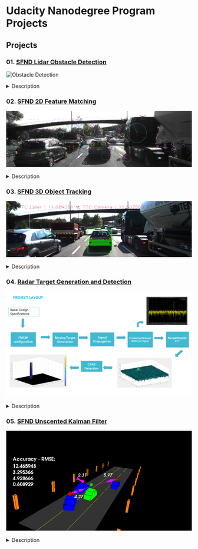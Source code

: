 # Udacity Nanodegree Program Projects

## Projects

### 01. [SFND Lidar Obstacle Detection](01_SFND_Lidar_Obstacle_Detection)
![Obstacle Detection](https://video.udacity-data.com/topher/2019/March/5c8599e3_obstacledetectionfps/obstacledetectionfps.gif)
<details>
  <summary>Description</summary>
    Implementation of custom RANSAC, KD-Tree, and Euclidean clustering algorithms as part of the processing pipeline for Lidar obstacle detection.
</details>

### 02. [SFND 2D Feature Matching](02_SFND_2D_Feature_Matching)
![Keypoints](02_SFND_2D_Feature_Matching/images/keypoints.png)
<details>
  <summary>Description</summary>
    Implementation of various detectors, descriptors, and matching algorithms. It consists of four parts: data buffer, keypoint detection, descriptor extraction and matching, and performance evaluation.
</details>

### 03. [SFND 3D Object Tracking](03_SFND_3D_Object_Tracking)
![3D Object Tracking](03_SFND_3D_Object_Tracking/assets/Fast-orb-perfect.png)
<details>
  <summary>Description</summary>
    Implementation of the following components:
    - Matching 3D objects
    - Computing Lidar-based TTC
    - Associating keypoint correspondences with bounding boxes
    - Computing Camera-based TTC
    - Performance evaluation
</details>

### 04. [Radar Target Generation and Detection](04_Radar_target_generation_and_detection)
![Radar Target Generation and Detection](04_Radar_target_generation_and_detection/assets/01_project_layout.png)
<details>
  <summary>Description</summary>
    Implementation of radar target generation and detection:
    - FMCW waveform design
    - Simulation loop
    - Range FFT (1st FFT)
    - 2D CFAR
</details>

### 05. [SFND Unscented Kalman Filter](05_SFND_Unscented_Kalman_Filter)
![Unscented Kalman Filter](05_SFND_Unscented_Kalman_Filter/media/ukf_highway.png)
<details>
  <summary>Description</summary>
  The simulation collects the position and velocity values output by the algorithm and compares them to the ground truth data. The px, py, vx, and vy RMSE values have been implemented to be less than or equal to [0.30, 0.16, 0.95, 0.70] after the simulator runs for more than 1 second. The simulator also displays if the RMSE values exceed the threshold.
</details>